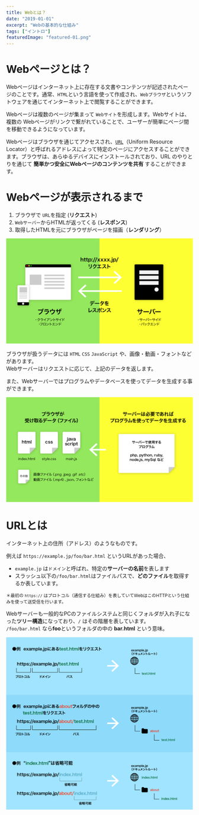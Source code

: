 ```yaml
---
title: Webとは？
date: "2019-01-01"
excerpt: "Webの基本的な仕組み"
tags: ["イントロ"]
featuredImage: "featured-01.png"
---
```


# Webページとは？

Webページはインターネット上に存在する文書やコンテンツが記述されたページのことです。通常、`HTML`という言語を使って作成され、`Webブラウザ`というソフトウェアを通じてインターネット上で閲覧することができます。

Webページは複数のページが集まって `Webサイト`を形成します。Webサイトは、複数の Webページがリンクで繋がれていることで、ユーザーが簡単にページ間を移動できるようになっています。

Webページはブラウザを通じてアクセスされ、[`URL`](#urlとは)（Uniform Resource Locator）と呼ばれるアドレスによって特定のページにアクセスすることができます。ブラウザは、あらゆるデバイスにインストールされており、URL のやりとりを通じて **簡単かつ安全にWebページのコンテンツを共有** することができます。

# Webページが表示されるまで

1. ブラウザで `URL`を指定 (**リクエスト**)
1. `Webサーバー`からHTMLが返ってくる (**レスポンス**)
1. 取得したHTMLを元にブラウザがページを描画（**レンダリング**）

![Webページ](./fig_01_01.png)

ブラウザが扱うデータには `HTML` `CSS` `JavaScript` や、画像・動画・フォントなどがあります。  
Webサーバーはリクエストに応じて、上記のデータを返します。

また、Webサーバーではプログラムやデータベースを使ってデータを生成する事ができます。

![Webページ2](./fig_01_02.png)

# URLとは

インターネット上の住所（アドレス）のようなものです。

例えば `https://example.jp/foo/bar.html` というURLがあった場合、

- `example.jp` は`ドメイン`と呼ばれ、特定の**サーバーの名前**を表します
- スラッシュ以下の`/foo/bar.html`はファイルパスで、**どのファイル**を取得するか表しています。

<small>＊最初の `https://` はプロトコル（通信する仕組み）を表していてWebはこのHTTPという仕組みを使って送受信を行います。</small>

Webサーバーも一般的なPCのファイルシステムと同じくフォルダが入れ子になった**ツリー構造**になっており、`/` はその階層を表しています。  
`/foo/bar.html` なら**foo**というフォルダの中の **bar.html** という意味。

![URLとは](./fig_01_03.png)

